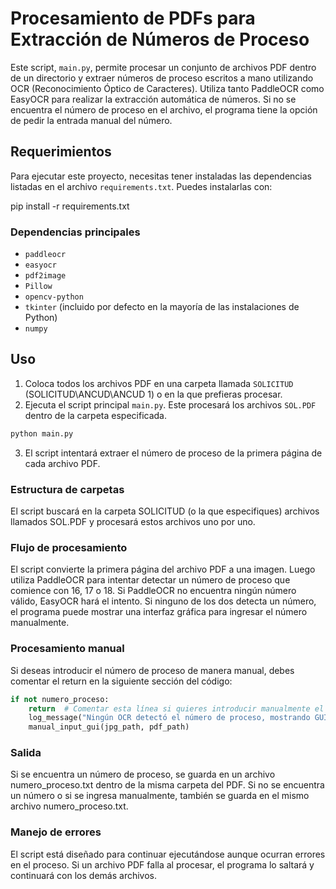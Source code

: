 # Procesamiento de PDFs para Extracción de Números de Proceso

Este script, `main.py`, permite procesar un conjunto de archivos PDF dentro de un directorio y extraer números de proceso escritos a mano utilizando OCR (Reconocimiento Óptico de Caracteres). Utiliza tanto PaddleOCR como EasyOCR para realizar la extracción automática de números. Si no se encuentra el número de proceso en el archivo, el programa tiene la opción de pedir la entrada manual del número.

## Requerimientos

Para ejecutar este proyecto, necesitas tener instaladas las dependencias listadas en el archivo `requirements.txt`. Puedes instalarlas con:

pip install -r requirements.txt


### Dependencias principales
- `paddleocr`
- `easyocr`
- `pdf2image`
- `Pillow`
- `opencv-python`
- `tkinter` (incluido por defecto en la mayoría de las instalaciones de Python)
- `numpy`

## Uso

1. Coloca todos los archivos PDF en una carpeta llamada `SOLICITUD` (SOLICITUD\ANCUD\ANCUD 1) o en la que prefieras procesar.
2. Ejecuta el script principal `main.py`. Este procesará los archivos `SOL.PDF` dentro de la carpeta especificada.

```bash
python main.py
```

3. El script intentará extraer el número de proceso de la primera página de cada archivo PDF.

### Estructura de carpetas
El script buscará en la carpeta SOLICITUD (o la que especifiques) archivos llamados SOL.PDF y procesará estos archivos uno por uno.

### Flujo de procesamiento
El script convierte la primera página del archivo PDF a una imagen.
Luego utiliza PaddleOCR para intentar detectar un número de proceso que comience con 16, 17 o 18.
Si PaddleOCR no encuentra ningún número válido, EasyOCR hará el intento.
Si ninguno de los dos detecta un número, el programa puede mostrar una interfaz gráfica para ingresar el número manualmente.

### Procesamiento manual
Si deseas introducir el número de proceso de manera manual, debes comentar el return en la siguiente sección del código:

```python
if not numero_proceso:
    return  # Comentar esta línea si quieres introducir manualmente el número
    log_message("Ningún OCR detectó el número de proceso, mostrando GUI manual.")
    manual_input_gui(jpg_path, pdf_path)
```

### Salida
Si se encuentra un número de proceso, se guarda en un archivo numero_proceso.txt dentro de la misma carpeta del PDF.
Si no se encuentra un número o si se ingresa manualmente, también se guarda en el mismo archivo numero_proceso.txt.


### Manejo de errores
El script está diseñado para continuar ejecutándose aunque ocurran errores en el proceso. Si un archivo PDF falla al procesar, el programa lo saltará y continuará con los demás archivos.